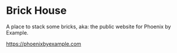 # Brick House

A place to stack some bricks, aka: the public website for Phoenix by Example.

<https://phoenixbyexample.com>